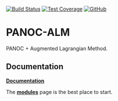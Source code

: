 [![Build Status](https://github.com/tttapa/PANOC-ALM/workflows/CI%20Tests/badge.svg)](https://github.com/tttapa/PANOC-ALM/actions)
[![Test Coverage](https://img.shields.io/endpoint?url=https://tttapa.github.io/PANOC-ALM/Coverage/shield.io.coverage.json)](https://tttapa.github.io/PANOC-ALM/Coverage/index.html)
[![GitHub](https://img.shields.io/github/stars/tttapa/PANOC-ALM?label=GitHub&logo=github)](https://github.com/tttapa/PANOC-ALM)


# PANOC-ALM

PANOC + Augmented Lagrangian Method.

## Documentation

[**Documentation**](https://tttapa.github.io/PANOC-ALM/Doxygen/index.html)

The [**modules**](https://tttapa.github.io/PANOC-ALM/Doxygen/modules.html)
page is the best place to start.
